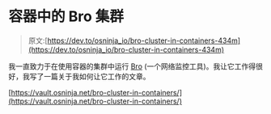 # 容器中的 Bro 集群

> 原文:[https://dev.to/osninja_io/bro-cluster-in-containers-434m](https://dev.to/osninja_io/bro-cluster-in-containers-434m)

我一直致力于在使用容器的集群中运行 [Bro](https://bro.org) (一个网络监控工具)。我让它工作得很好，我写了一篇关于我如何让它工作的文章。

[https://vault.osninja.net/bro-cluster-in-containers/](https://vault.osninja.net/bro-cluster-in-containers/)